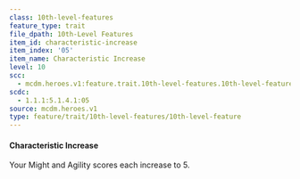 ```yaml
---
class: 10th-level-features
feature_type: trait
file_dpath: 10th-Level Features
item_id: characteristic-increase
item_index: '05'
item_name: Characteristic Increase
level: 10
scc:
  - mcdm.heroes.v1:feature.trait.10th-level-features.10th-level-feature:characteristic-increase
scdc:
  - 1.1.1:5.1.4.1:05
source: mcdm.heroes.v1
type: feature/trait/10th-level-features/10th-level-feature
---
```


#### Characteristic Increase

Your Might and Agility scores each increase to 5.
